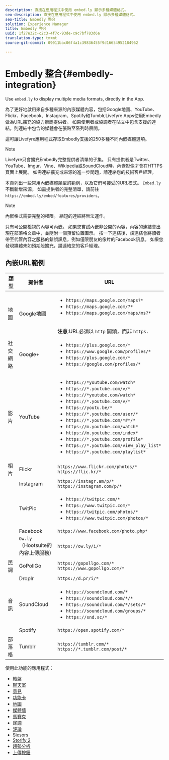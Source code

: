 ```yaml
---
description: 直接在應用程式中使用 embed.ly 顯示多種媒體格式。
seo-description: 直接在應用程式中使用 embed.ly 顯示多種媒體格式。
seo-title: Embedly 整合
solution: Experience Manager
title: Embedly 整合
uuid: 1f27e32c-c2c3-4f7c-93de-c9c7bf783d6a
translation-type: tm+mt
source-git-commit: 09011bac06f4a1c39836455f9d16654952184962

---
```



# Embedly 整合{#embedly-integration}

Use `embed.ly` to display multiple media formats, directly in the App.

為了更好地啟用來自多種來源的內嵌媒體內容，包括Google地圖、YouTube、Flickr、Facebook、Instagram、Spotify和Tumblr,Livefyre Apps使用Embedly做為URL擴充的協力廠商提供者。 如果使用者或協調者在貼文中包含支援的連結，則連結中包含的媒體會在張貼至系列時展開。

這可讓Livefyre應用程式存取Embedly支援的250多種不同內嵌媒體選項。

>[!NOTE]
>
>Livefyre只會擴充Embedly完整提供者清單的子集。 只有提供者是Twitter、YouTube、Imgur、Vine、Wikipedia或SoundCloud時，內嵌影像才會在HTTPS頁面上展開。 如需連結擴充或來源的進一步問題，請連絡您的技術客戶經理。

本頁列出一些常用內嵌媒體類型的範例，以及它們可接受的URL模式。 `Embed.ly` 不斷新增來源。 如需提供者的完整清單，請前往 `https://embed.ly/embed/features/providers`。

>[!NOTE]
>
>內嵌格式需要完整的權限。 縮短的連結將無法運作。

只有可公開檢視的內容可內嵌。 如果您嘗試內嵌非公開的內容，內容的連結會出現在部落格文章中，並隨附一個預留位置圖示。 按一下連結後，該連結會將讀者帶至代管內容之服務的錯誤訊息，例如僅限朋友的像片的Facebook訊息。 如果您發現媒體未如預期般擴充，請連絡您的客戶經理。

## 內嵌URL範例

| 類型 | 提供者 | URL |
|--- |--- |--- |
| 地圖 | Google地圖 | <ul><li>`https://maps.google.com/maps?*`</li><li>`https://maps.google.com/?*`</li><li>`https://maps.google.com/maps/ms?*`</li></ul><br>**注意**:URL必須以 `http` 開頭，而非 `https.` |
| 社交網路 | Google+ | <ul><li>`https://plus.google.com/*`</li><li>`https://www.google.com/profiles/*`</li><li> `https://plus.google.com/*`</li><li>`https://google.com/profiles/*`</li></ul> |
| 影片 | YouTube | <ul><li>`https://*youtube.com/watch*`</li><li> `https://*.youtube.com/v/*`</li><li>`https://*youtube.com/watch*` </li><li>`https://*.youtube.com/v/*`</li><li>`https://youtu.be/*`</li><li>`https://*.youtube.com/user/*` </li><li>`https://*.youtube.com/*#*/*`</li><li>`https://m.youtube.com/watch*`</li><li>`https://m.youtube.com/index*`</li><li>`https://*.youtube.com/profile*`</li><li>`https://*.youtube.com/view_play_list*`</li><li>`https://*.youtube.com/playlist*`</li></ul> |
| 相片 | Flickr | `https://www.flickr.com/photos/*`<br>`https://flic.kr/*` |
|  | Instagram | `https://instagr.am/p/*`<br>`https://instagram.com/p/*` |
|  | TwitPic | <ul><li>`https://twitpic.com/*`</li><li>`https://www.twitpic.com/*`</li><li>`https://twitpic.com/photos/*`</li><li>`https://www.twitpic.com/photos/*`</li></ul> |
|  | Facebook | `https://www.facebook.com/photo.php*` |
|  | `Ow.ly` （Hootsuite的內容上傳服務） | `https://ow.ly/i/*` |
| 民調 | GoPollGo | `https://gopollgo.com/*`<br>`https://www.gopollgo.com/*` |
|  | Droplr | `https://d.pr/i/*` |
| 音訊 | SoundCloud | <ul><li>`https://soundcloud.com/*`</li><li>`https://soundcloud.com/*/*` </li><li>`https://soundcloud.com/*/sets/*` </li><li>`https://soundcloud.com/groups/*` </li><li>`https://snd.sc/*`</li></ul> |
|  | Spotify | `https://open.spotify.com/*` |
| 部落格 | Tumblr | `https://tumblr.com/*`<br>`https://*.tumblr.com/post/*` |

使用此功能的應用程式：

* [轉盤](/help/using/c-about-apps/c-carousel-app/c-carousel-app.md#c_carousel_app)
* [聊天室](/help/using/c-about-apps/c-chat-app/c-chat-app.md#c_chat_app)
* [意見](/help/using/c-about-apps/c-comments/c-comments.md)
* [功能卡](/help/using/c-about-apps/c-feature-card-app/c-feature-card-app.md#c_feature_card_app)
* [地圖](/help/using/c-about-apps/c-map-app/c-map-app.md#c_map_app)
* [媒體牆](/help/using/c-about-apps/c-media-wall-app/c-media-wall-app.md#c_media_wall_app)
* [馬賽克](/help/using/c-about-apps/c-mosaic-app/c-mosaic-app.md#c_mosaic_app)
* [民調](/help/using/c-about-apps/c-polls-app/c-polls-app.md#c_polls_app)
* [評論](/help/using/c-about-apps/c-reviews-app/c-reviews-app.md#c_reviews_app)
* [Siesors](/help/using/c-about-apps/c-sidenotes-app/c-sidenotes-app.md#c_sidenotes_app)
* [Storify 2](/help/using/c-about-apps/c-storify2/c-storify2.md#c_storify2)
* [趨勢分析](/help/using/c-about-apps/c-trending-app/c-trending-app.md#c_trending_app)
* [上傳按鈕](/help/using/c-about-apps/c-upload-button-app/c-upload-button-app.md#c_upload_button_app)

